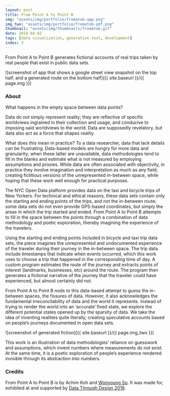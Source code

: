 ```yaml
---
layout: post
title: From Point A to Point B
img: "assets/img/portfolio/fromatob-app.png"
img_two: "assets/img/portfolio/fromatob-pdf.png"
thumbnail: "assets/img/thumbnails/fromatob.gif"
date: 2019-04-02
tags: [data visualization, generative text, development]
index: 3
---
```


From Point A to Point B generates fictional accounts of real trips taken by real people that exist in public data sets.

![screenshot of app that shows a google street view snapshot on the top half, and a generated route on the bottom half]({{ site.baseurl }}/{{ page.img }})

### About

What happens in the empty space between data points?

Data do not simply represent reality; they are reflective of specific worldviews ingrained in their collection and usage, and conducive to imposing said worldviews to the world. Data are supposedly revelatory, but data also act as a force that shapes reality.

What does this mean in practice? To a data researcher, data that lack details can be frustrating. Data-based models are hungry for more data and granularity; when these latter are unavailable, data methodologies tend to fill in the blanks and estimate what is not measured by employing assumptions and proxies. While data are often associated with objectivity, in practice they involve imagination and interpretation as much as any field; creating fictitious versions of the unrepresented in-between space, while hoping that these work well enough for practical purposes. 

The NYC Open Data platform provides data on the taxi and bicycle trips of New Yorkers. For technical and ethical reasons, these data sets contain only the starting and ending points of the trips, and not the in-between route; some data sets do not even provide GPS-based coordinates, but simply the areas in which the trip started and ended. From Point A to Point B attempts to fill in the space between the points through a combination of data methodology and poetic exploration, thereby imagining the experience of the travelers.

Using the starting and ending points included in bicycle and taxi trip data sets, the piece imagines the unrepresented and undocumented experience of the traveler during their journey in the in-between space. The trip data include timestamps that indicate when events occurred, which this work uses to choose a trip that happened in the corresponding time of day. A custom program estimates the route of the journey and extracts points of interest (landmarks, businesses, etc) around the route. The program then generates a fictional narrative of the journey that the traveler could have experienced, but almost certainly did not. 

From Point A to Point B nods to this data-based attempt to guess the in-between spaces, the fissures of data. However, it also acknowledges the fundamental irreconcilability of data and the world it represents. Instead of trying to render the world into an ‘accurate’ fixed state, we explore the different potential states opened up by the sparsity of data. We take the idea of inventing realities quite literally, creating speculative accounts based on people’s journeys documented in open data sets.

![screenshot of generated fiction]({{ site.baseurl }}/{{ page.img_two }})

This work is an illustration of data methodologies’ reliance on guesswork and assumptions, which invent numbers where measurements do not exist. At the same time, it is a poetic exploration of people’s experience rendered invisible through its abstraction into numbers.

### Credits

From Point A to Point B is by Achim Koh and [Wonyoung So](https://wonyoung.so). It was made for, exhibited at and supported by [Data Through Design 2019](http://2019.datathroughdesign.com/).
